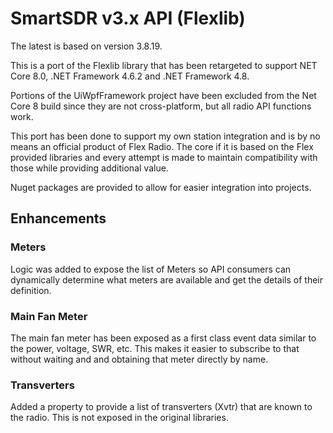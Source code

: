 # SmartSDR v3.x API (Flexlib) 

The latest is based on version 3.8.19.

This is a port of the Flexlib library that has been retargeted to support NET Core 8.0, .NET Framework 4.6.2 and .NET Framework 4.8.

Portions of the UiWpfFramework project have been excluded from the Net Core 8 build since they are not cross-platform, but all radio API functions work.

This port has been done to support my own station integration and is by no means an official product of Flex Radio. The core if it is based on the Flex provided libraries
and every attempt is made to maintain compatibility with those while providing additional value.

Nuget packages are provided to allow for easier integration into projects.

## Enhancements

### Meters

Logic was added to expose the list of Meters so API consumers can dynamically determine what meters are available and get the details of their definition.

### Main Fan Meter

The main fan meter has been exposed as a first class event data similar to the power, voltage, SWR, etc. This makes it easier to subscribe to that without waiting and 
and obtaining that meter directly by name.

### Transverters

Added a property to provide a list of transverters (Xvtr) that are known to the radio. This is not exposed in the original libraries. 
